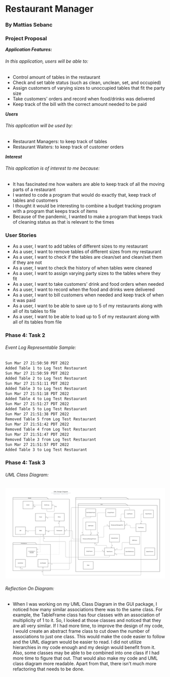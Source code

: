 # Restaurant Manager 

### By Mattias Sebanc

### Project Proposal

**_Application Features:_**

###### In this application, users will be able to:

- Control amount of tables in the restaurant
- Check and set table status (such as clean, unclean, set, and occupied)
- Assign customers of varying sizes to unoccupied tables that fit the party size
- Take customers' orders and record when food/drinks was delivered
- Keep track of the bill with the correct amount needed to be paid

**_Users_**

###### This application will be used by:

- Restaurant Managers: to keep track of tables
- Restaurant Waiters: to keep track of customer orders

**_Interest_**

###### This application is of interest to me because:

- It has fascinated me how waiters are able to keep track of all the moving parts of a restaurant
- I wanted to code a program that would do exactly that, keep track of tables and customers
- I thought it would be interesting to combine a budget tracking program with a program that keeps track of items
- Because of the pandemic, I wanted to make a program that keeps track of cleaning status as that is relevant to the
  times

### User Stories

- As a user, I want to add tables of different sizes to my restaurant
- As a user, I want to remove tables of different sizes from my restaurant
- As a user, I want to check if the tables are clean/set and clean/set them if they are not
- As a user, I want to check the history of when tables were cleaned
- As a user, I want to assign varying party sizes to the tables where they fit
- As a user, I want to take customers' drink and food orders when needed
- As a user, I want to record when the food and drinks were delivered
- As a user, I want to bill customers when needed and keep track of when it was paid
- As a user, I want to be able to save up to 5 of my restaurants along with all of its tables to file
- As a user, I want to be able to load up to 5 of my restaurant along with all of its tables from file

### Phase 4: Task 2
###### Event Log Representable Sample:
    Sun Mar 27 21:50:50 PDT 2022
    Added Table 1 to Log Test Restaurant
    Sun Mar 27 21:50:59 PDT 2022
    Added Table 2 to Log Test Restaurant
    Sun Mar 27 21:51:11 PDT 2022
    Added Table 3 to Log Test Restaurant
    Sun Mar 27 21:51:18 PDT 2022
    Added Table 4 to Log Test Restaurant
    Sun Mar 27 21:51:27 PDT 2022
    Added Table 5 to Log Test Restaurant
    Sun Mar 27 21:51:38 PDT 2022
    Removed Table 5 from Log Test Restaurant
    Sun Mar 27 21:51:42 PDT 2022
    Removed Table 4 from Log Test Restaurant
    Sun Mar 27 21:51:47 PDT 2022
    Removed Table 3 from Log Test Restaurant
    Sun Mar 27 21:51:57 PDT 2022
    Added Table 3 to Log Test Restaurant

### Phase 4: Task 3
###### UML Class Diagram:
![](UML_Design_Diagram.png)
###### Reflection On Diagram:
- When I was working on my UML Class Diagram in the GUI package, I noticed how many similar associations there was to 
the same class. For example, the TableFrame class has four classes with an association of multiplicity of 1 to it. So,
I looked at those classes and noticed that they are all very similar. If I had more time, to improve the design of my 
code, I would create an abstract frame class to cut down the number of associations to just one class. This would make 
the code easier to follow and the UML diagram would be easier to read. I did not utilize hierarchies in my code enough 
and my design would benefit from it. Also, some classes may be able to be combined into one class if I had more time to 
figure that out. That would also make my code and UML class diagram more readable. Apart from that, there isn't much 
more refactoring that needs to be done.


